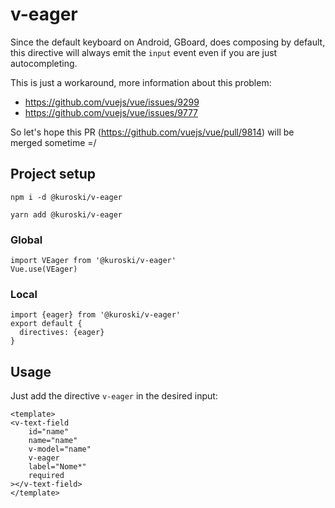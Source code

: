 # v-eager

Since the default keyboard on Android, GBoard, does composing by default, this directive will always emit the `input` event even if you are just autocompleting.

This is just a workaround, more information about this problem:
- https://github.com/vuejs/vue/issues/9299
- https://github.com/vuejs/vue/issues/9777

So let's hope this PR (https://github.com/vuejs/vue/pull/9814) will be merged sometime =/

## Project setup
```
npm i -d @kuroski/v-eager
```

```
yarn add @kuroski/v-eager
```

### Global

```
import VEager from '@kuroski/v-eager'
Vue.use(VEager)
```

### Local

```
import {eager} from '@kuroski/v-eager'
export default {
  directives: {eager}
}
```

## Usage

Just add the directive `v-eager` in the desired input:

``` vue
<template>
<v-text-field
    id="name"
    name="name"
    v-model="name"
    v-eager
    label="Nome*"
    required
></v-text-field>
</template>
```
